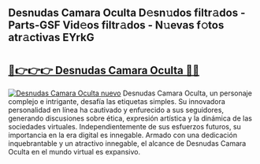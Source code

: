 ## Desnudas Camara Oculta D𝚎sn𝚞dos filtr𝚊dos - Parts-GSF Vid𝚎os filtr𝚊dos - N𝚞evas f𝚘tos atr𝚊ctivas EYrkG

# <h2><a href="http://mbdrxzr.tromn.icu/?c=Desnudas+Camara+Oculta">🔗👉👉👉 Desnudas Camara Oculta 🔗🔗</a></h2>

[![Desnudas Camara Oculta nuevo](https://i.imgur.com/pEAQMta.gif)](http://mbdrxzr.tromn.icu/?c=Desnudas+Camara+Oculta)
Desnudas Camara Oculta, un personaje complejo e intrigante, desafía las etiquetas simples. Su innovadora personalidad en línea ha cautivado y enfurecido a sus seguidores, generando discusiones sobre ética, expresión artística y la dinámica de las sociedades virtuales. Independientemente de sus esfuerzos futuros, su importancia en la era digital es innegable. Armado con una dedicación inquebrantable y un atractivo innegable, el alcance de Desnudas Camara Oculta en el mundo virtual es expansivo.
